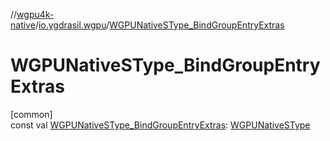 //[wgpu4k-native](../../index.md)/[io.ygdrasil.wgpu](index.md)/[WGPUNativeSType_BindGroupEntryExtras](-w-g-p-u-native-s-type_-bind-group-entry-extras.md)

# WGPUNativeSType_BindGroupEntryExtras

[common]\
const val [WGPUNativeSType_BindGroupEntryExtras](-w-g-p-u-native-s-type_-bind-group-entry-extras.md): [WGPUNativeSType](-w-g-p-u-native-s-type/index.md)